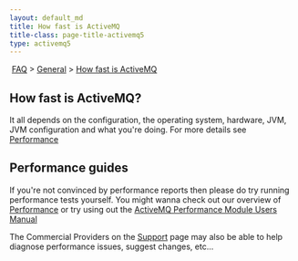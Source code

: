 ```yaml
---
layout: default_md
title: How fast is ActiveMQ 
title-class: page-title-activemq5
type: activemq5
---
```


 [FAQ](faq) > [General](general) > [How fast is ActiveMQ](how-fast-is-activemq)


How fast is ActiveMQ?
---------------------

It all depends on the configuration, the operating system, hardware, JVM, JVM configuration and what you're doing. For more details see [Performance](performance)

Performance guides
------------------

If you're not convinced by performance reports then please do try running performance tests yourself. You might wanna check out our overview of [Performance](performance) or try using out the [ActiveMQ Performance Module Users Manual](activemq-performance-module-users-manual)

The Commercial Providers on the [Support](support) page may also be able to help diagnose performance issues, suggest changes, etc...

